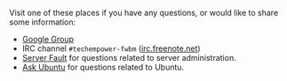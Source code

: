 Visit one of these places if you have any questions, or would like to share some information:

* [Google Group](https://groups.google.com/forum/?fromgroups=#!forum/framework-benchmark)
* IRC channel `#techempower-fwbm` ([irc.freenote.net](https://freenode.net/faq.shtml#whatwhy))
* [Server Fault](http://serverfault.com/) for questions related to server administration.
* [Ask Ubuntu](http://askubuntu.com/) for questions related to Ubuntu.
